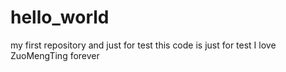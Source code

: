 # hello_world
my first repository and just for test
this code is just for test
I love ZuoMengTing forever
